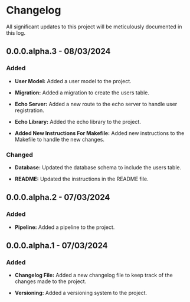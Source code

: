 # Changelog
All significant updates to this project will be meticulously documented in this log.

## 0.0.0.alpha.3 - 08/03/2024

### Added

- **User Model:** Added a user model to the project.

- **Migration:** Added a migration to create the users table.

- **Echo Server:** Added a new route to the echo server to handle user registration.

- **Echo Library:** Added the echo library to the project.

- **Added New Instructions For Makefile:** Added new instructions to the Makefile to handle the new changes.

### Changed

- **Database:** Updated the database schema to include the users table.

- **README:** Updated the instructions in the README file.

## 0.0.0.alpha.2 - 07/03/2024

### Added

- **Pipeline:** Added a pipeline to the project.

## 0.0.0.alpha.1 - 07/03/2024

### Added

- **Changelog File:** Added a new changelog file to keep track of the changes made to the project.

- **Versioning:** Added a versioning system to the project.